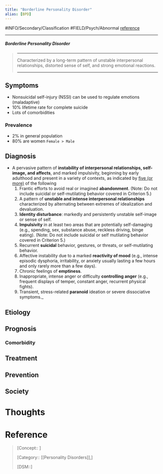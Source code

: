 ```yaml
---
title: "Borderline Personality Disorder"
alias: [BPD]
---
```



#INFO/Secondary/Classification #FIELD/Psych/Abnormal [reference](https://en.wikipedia.org/wiki/Borderline_personality_disorder)

---


##### Borderline Personality Disorder
> ------------------------------------------------------------
>  Characterized by a long-term pattern of unstable interpersonal relationships, distorted sense of self, and strong emotional reactions.
>
> ------------------------------------------------------------

## Symptoms

- Nonsuicidal self-injury (NSSI) can be used to regulate emotions (maladaptive)
- $10\%$ lifetime rate for complete suicide
- Lots of comorbidities

### Prevalence

- $2\%$ in general population
- $80\%$ are women `Female > Male`


## Diagnosis

- A pervasive pattern of **instability of interpersonal relationships, self-image, and affects**, and marked impulsivity, beginning by early adulthood and present in a variety of contexts, as indicated by <u>five (or more)</u> of the following
    1. Frantic efforts to avoid real or imagined **abandonment**. (Note: Do not include suicidal or self-mutilating behavior covered in Criterion 5.)
    2. A pattern of **unstable and intense interpersonal relationships** characterized by alternating between extremes of idealization and devaluation.
    3. **Identity disturbance**: markedly and persistently unstable self-image or sense of self.
    4. **Impulsivity** in at least two areas that are potentially self-damaging (e.g., spending, sex, substance abuse, reckless driving, binge eating). (Note: Do not include suicidal or self mutilating behavior covered in Criterion 5.)
    5. Recurrent **suicidal** behavior, gestures, or threats, or self-mutilating behavior.
    6. Affective instability due to a marked **reactivity of mood** (e.g., intense episodic dysphoria, irritability, or anxiety usually lasting a few hours and only rarely more than a few days).
    7. Chronic feelings of **emptiness**.
    8. Inappropriate, intense anger or difficulty **controlling anger** (e.g., frequent displays of temper, constant anger, recurrent physical fights).
    9. Transient, stress-related **paranoid** ideation or severe dissociative symptoms._

## Etiology

## Prognosis

### Comorbidity

## Treatment

## Prevention

## Society

# Thoughts

# Reference


> [Concept:: ]
>
> [Category:: [[Personality Disorders]],]
>
> [DSM::]
